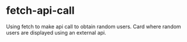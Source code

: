 # fetch-api-call
Using fetch to make api call to obtain random users.
Card where random users are displayed using an external api.
